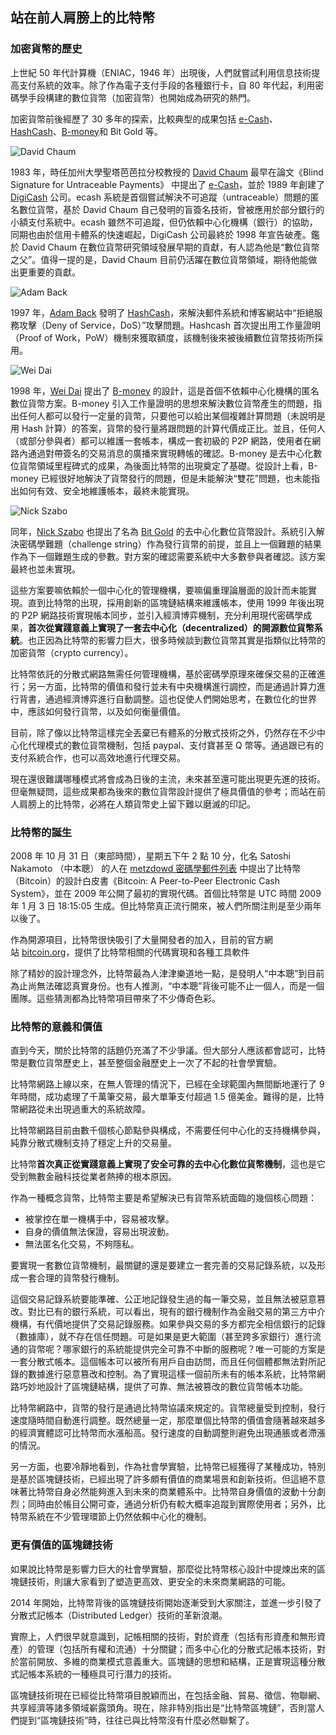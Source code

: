 ## 站在前人肩膀上的比特幣

### 加密貨幣的歷史

上世紀 50 年代計算機（ENIAC，1946 年）出現後，人們就嘗試利用信息技術提高支付系統的效率。除了作為電子支付手段的各種銀行卡，自 80 年代起，利用密碼學手段構建的數位貨幣（加密貨幣）也開始成為研究的熱門。

加密貨幣前後經歷了 30 多年的探索，比較典型的成果包括 [e-Cash](http://www.hit.bme.hu/~buttyan/courses/BMEVIHIM219/2009/Chaum.BlindSigForPayment.1982.PDF)、[HashCash](http://en.wikipedia.org/wiki/Hashcash)、[B-money](http://www.weidai.com/bmoney.txt)和 Bit Gold 等。

![David Chaum](_images/David_Chaum.png)

1983 年，時任加州大學聖塔芭芭拉分校教授的 [David Chaum](https://en.wikipedia.org/wiki/David_Chaum) 最早在論文《Blind Signature for Untraceable Payments》 中提出了 [e-Cash](http://www.hit.bme.hu/~buttyan/courses/BMEVIHIM219/2009/Chaum.BlindSigForPayment.1982.PDF)，並於 1989 年創建了 [DigiCash](https://en.wikipedia.org/wiki/Digicash) 公司。ecash 系統是首個嘗試解決不可追蹤（untraceable）問題的匿名數位貨幣，基於 David Chaum 自己發明的盲簽名技術，曾被應用於部分銀行的小額支付系統中。ecash 雖然不可追蹤，但仍依賴中心化機構（銀行）的協助，同期也由於信用卡體系的快速崛起，DigiCash 公司最終於 1998 年宣告破產。鑑於 David Chaum 在數位貨幣研究領域發展早期的貢獻，有人認為他是“數位貨幣之父”。值得一提的是，David Chaum 目前仍活躍在數位貨幣領域，期待他能做出更重要的貢獻。

![Adam Back](_images/Adam_Back.png)

1997 年，[Adam Back](https://en.wikipedia.org/wiki/Adam_Back) 發明了 [HashCash](http://en.wikipedia.org/wiki/Hashcash)，來解決郵件系統和博客網站中“拒絕服務攻擊（Deny of Service，DoS）”攻擊問題。Hashcash 首次提出用工作量證明（Proof of Work，PoW）機制來獲取額度，該機制後來被後續數位貨幣技術所採用。

![Wei Dai](_images/Wei_Dai.png)

1998 年，[Wei Dai](http://www.weidai.com) 提出了 [B-money](http://www.weidai.com/bmoney.txt) 的設計，這是首個不依賴中心化機構的匿名數位貨幣方案。B-money 引入工作量證明的思想來解決數位貨幣產生的問題，指出任何人都可以發行一定量的貨幣，只要他可以給出某個複雜計算問題（未說明是用 Hash 計算）的答案，貨幣的發行量將跟問題的計算代價成正比。並且，任何人（或部分參與者）都可以維護一套帳本，構成一套初級的 P2P 網路，使用者在網路內通過對帶簽名的交易消息的廣播來實現轉帳的確認。B-money 是去中心化數位貨幣領域里程碑式的成果，為後面比特幣的出現奠定了基礎。從設計上看，B-money 已經很好地解決了貨幣發行的問題，但是未能解決“雙花”問題，也未能指出如何有效、安全地維護帳本，最終未能實現。

![Nick Szabo](_images/Nick_Szabo.png)

同年，[Nick Szabo](http://szabo.best.vwh.net/) 也提出了名為 [Bit Gold](https://unenumerated.blogspot.com/2005/12/bit-gold.html) 的去中心化數位貨幣設計。系統引入解決密碼學難題（challenge string）作為發行貨幣的前提，並且上一個難題的結果作為下一個難題生成的參數。對方案的確認需要系統中大多數參與者確認。該方案最終也並未實現。

這些方案要嘛依賴於一個中心化的管理機構，要嘛偏重理論層面的設計而未能實現。直到比特幣的出現，採用創新的區塊鏈結構來維護帳本，使用 1999 年後出現的 P2P 網路技術實現帳本同步，並引入經濟博弈機制，充分利用現代密碼學成果，**首次從實踐意義上實現了一套去中心化（decentralized）的開源數位貨幣系統**。也正因為比特幣的影響力巨大，很多時候談到數位貨幣其實是指類似比特幣的加密貨幣（crypto currency）。

比特幣依託的分散式網路無需任何管理機構，基於密碼學原理來確保交易的正確進行；另一方面，比特幣的價值和發行並未有中央機構進行調控，而是通過計算力進行背書，通過經濟博弈進行自動調整。這也促使人們開始思考，在數位化的世界中，應該如何發行貨幣，以及如何衡量價值。

目前，除了像以比特幣這樣完全丟棄已有體系的分散式技術之外，仍然存在不少中心化代理模式的數位貨幣機制，包括 paypal、支付寶甚至 Q 幣等。通過跟已有的支付系統合作，也可以高效地進行代理交易。

現在還很難講哪種模式將會成為日後的主流，未來甚至還可能出現更先進的技術。但毫無疑問，這些成果都為後來的數位貨幣設計提供了極具價值的參考；而站在前人肩膀上的比特幣，必將在人類貨幣史上留下難以磨滅的印記。

### 比特幣的誕生
2008 年 10 月 31 日（東部時間），星期五下午 2 點 10 分，化名 Satoshi Nakamoto （中本聰） 的人在 [metzdowd 密碼學郵件列表](http://www.metzdowd.com/pipermail/cryptography/2008-October/014810.html) 中提出了比特幣（Bitcoin）的設計白皮書《Bitcoin: A Peer-to-Peer Electronic Cash System》，並在 2009 年公開了最初的實現代碼。首個比特幣是 UTC 時間 2009 年 1 月 3 日 18:15:05 生成。但比特幣真正流行開來，被人們所關注則是至少兩年以後了。

作為開源項目，比特幣很快吸引了大量開發者的加入，目前的官方網站 [bitcoin.org](http://bitcoin.org)，提供了比特幣相關的代碼實現和各種工具軟件

除了精妙的設計理念外，比特幣最為人津津樂道地一點，是發明人“中本聰”到目前為止尚無法確認真實身份。也有人推測，“中本聰”背後可能不止一個人，而是一個團隊。這些猜測都為比特幣項目帶來了不少傳奇色彩。

### 比特幣的意義和價值

直到今天，關於比特幣的話題仍充滿了不少爭議。但大部分人應該都會認可，比特幣是數位貨幣歷史上，甚至整個金融歷史上一次了不起的社會學實驗。

比特幣網路上線以來，在無人管理的情況下，已經在全球範圍內無間斷地運行了 9 年時間，成功處理了千萬筆交易，最大單筆支付超過 1.5 億美金。難得的是，比特幣網路從未出現過重大的系統故障。

比特幣網路目前由數千個核心節點參與構成，不需要任何中心化的支持機構參與，純靠分散式機制支持了穩定上升的交易量。

比特幣**首次真正從實踐意義上實現了安全可靠的去中心化數位貨幣機制**，這也是它受到無數金融科技從業者熱捧的根本原因。

作為一種概念貨幣，比特幣主要是希望解決已有貨幣系統面臨的幾個核心問題：

* 被掌控在單一機構手中，容易被攻擊。
* 自身的價值無法保證，容易出現波動。
* 無法匿名化交易，不夠隱私。

要實現一套數位貨幣機制，最關鍵的還是要建立一套完善的交易記錄系統，以及形成一套合理的貨幣發行機制。

這個交易記錄系統要能準確、公正地記錄發生過的每一筆交易，並且無法被惡意篡改。對比已有的銀行系統，可以看出，現有的銀行機制作為金融交易的第三方中介機構，有代價地提供了交易記錄服務。如果參與交易的多方都完全相信銀行的記錄（數據庫），就不存在信任問題。可是如果是更大範圍（甚至跨多家銀行）進行流通的貨幣呢？哪家銀行的系統能提供完全可靠不中斷的服務呢？唯一可能的方案是一套分散式帳本。這個帳本可以被所有用戶自由訪問，而且任何個體都無法對所記錄的數據進行惡意篡改和控制。為了實現這樣一個前所未有的帳本系統，比特幣網路巧妙地設計了區塊鏈結構，提供了可靠、無法被篡改的數位貨幣帳本功能。

比特幣網路中，貨幣的發行是通過比特幣協議來規定的。貨幣總量受到控制，發行速度隨時間自動進行調整。既然總量一定，那麼單個比特幣的價值會隨著越來越多的經濟實體認可比特幣而水漲船高。發行速度的自動調整則避免出現通脹或者滯漲的情況。

另一方面，也要冷靜地看到，作為社會學實驗，比特幣已經獲得了某種成功，特別是基於區塊鏈技術，已經出現了許多頗有價值的商業場景和創新技術。但這絕不意味著比特幣自身必然能夠進入到未來的商業體系中。比特幣自身價值的波動十分劇烈；同時由於帳目公開可查，通過分析仍有較大概率追蹤到實際使用者；另外，比特幣系統在不少管理環節上仍然依賴中心化的機制。

### 更有價值的區塊鏈技術

如果說比特幣是影響力巨大的社會學實驗，那麼從比特幣核心設計中提煉出來的區塊鏈技術，則讓大家看到了塑造更高效、更安全的未來商業網路的可能。

2014 年開始，比特幣背後的區塊鏈技術開始逐漸受到大家關注，並進一步引發了分散式記帳本（Distributed Ledger）技術的革新浪潮。

實際上，人們很早就意識到，記帳相關的技術，對於資產（包括有形資產和無形資產）的管理（包括所有權和流通）十分關鍵；而多中心化的分散式記帳本技術，對於當前開放、多維的商業模式意義重大。區塊鏈的思想和結構，正是實現這種分散式記帳本系統的一種極具可行潛力的技術。

區塊鏈技術現在已經從比特幣項目脫穎而出，在包括金融、貿易、徵信、物聯網、共享經濟等諸多領域嶄露頭角。現在，除非特別指出是“比特幣區塊鏈”，否則當人們提到“區塊鏈技術”時，往往已與比特幣沒有什麼必然聯繫了。

